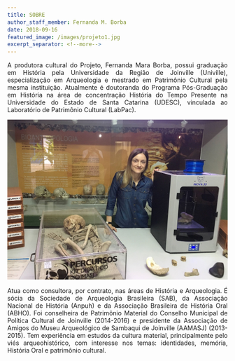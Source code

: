 ```yaml
---
title: SOBRE
author_staff_member: Fernanda M. Borba
date: 2018-09-16
featured_image: /images/projeto1.jpg
excerpt_separator: <!--more-->
---
```


<p style="text-align: justify">A produtora cultural do Projeto, Fernanda Mara Borba, possui graduação em História pela Universidade da Região de Joinville (Univille), especialização em Arqueologia e mestrado em Patrimônio Cultural pela mesma instituição.<!--more--> Atualmente é doutoranda do Programa Pós-Graduação em História na área de concentração História do Tempo Presente na Universidade do Estado de Santa Catarina (UDESC), vinculada ao Laboratório de Patrimônio Cultural (LabPac).</p>

<center><img src="/images/projeto1.jpg" width="600"/></center>

<p style="text-align: justify">Atua como consultora, por contrato, nas áreas de História e Arqueologia. É sócia da Sociedade de Arqueologia Brasileira (SAB), da Associação Nacional de História (Anpuh) e da Associação Brasileira de História Oral (ABHO). Foi conselheira de Patrimônio Material do Conselho Municipal de Política Cultural de Joinville (2014-2016) e presidente da Associação de Amigos do Museu Arqueológico de Sambaqui de Joinville (AAMASJ) (2013-2015). Tem experiência em estudos da cultura material, principalmente pelo viés arqueohistórico, com interesse nos temas: identidades, memória, História Oral e patrimônio cultural.</p>
